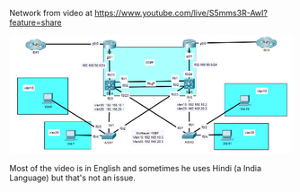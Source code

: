 Network from video at https://www.youtube.com/live/S5mms3R-AwI?feature=share

![image](nwkings-topology.png "Topology")

Most of the video is in English and sometimes he uses Hindi (a India Language) but that's not an issue.
